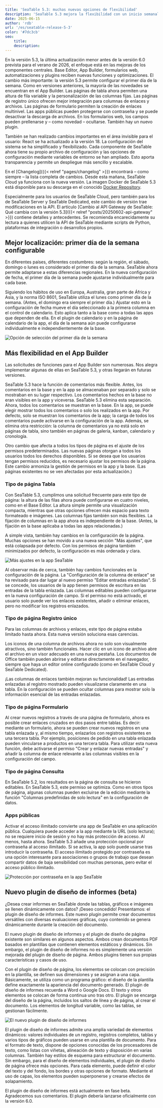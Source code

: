 ```yaml
---
title: 'SeaTable 5.3: muchas nuevas opciones de flexibilidad'
description: 'SeaTable 5.3 mejora la flexibilidad con un inicio semanal configurable, funciones ampliadas en el App Builder y un nuevo plugin de diseño de informes (beta) para documentos dinámicos. También hay una mejor gestión de los comentarios, autorizaciones más precisas y una mejor integración de las columnas de archivos y enlaces. La configuración del sistema es ahora más sencilla y las aplicaciones públicas pueden protegerse con contraseña.'
date: 2025-06-15
author: 'rdb'
url: '/es/seatable-release-5-3'
color: '#7dc3cb'
seo:
    title:
    description:
---
```


En la versión 5.3, la última actualización menor antes de la versión 6.0 prevista para el verano de 2026, el enfoque está en las mejoras de los componentes centrales. Base Editor, App Builder, formularios web, automatizaciones y plugins reciben nuevas funciones y optimizaciones. El cambio más importante: la versión 5.3 permite configurar el primer día de la semana. Como en versiones anteriores, la mayoría de las novedades se encuentran en el App Builder. Las páginas de tabla ahora permiten una altura de fila variable y la personalización de las columnas fijas. Las páginas de registro único ofrecen mejor integración para columnas de enlaces y archivos. Las páginas de formulario permiten la creación de enlaces multinivel. Las apps públicas pueden protegerse con contraseña y se puede desactivar la descarga de archivos. En los formularios web, los campos pueden prellenarse y – como novedad – ocultarse. También hay un nuevo plugin.

También se han realizado cambios importantes en el área invisible para el usuario: React se ha actualizado a la versión 18. La configuración del sistema se ha simplificado y flexibilizado. Cada componente de SeaTable ahora tiene su propio archivo de configuración y las opciones de configuración mediante variables de entorno se han ampliado. Esto aporta transparencia y permite un despliegue más sencillo y escalable.

En el [Changelog]({{< relref "pages/changelog" >}}) encontrará – como siempre – la lista completa de cambios. Desde esta mañana, SeaTable Cloud ya funciona con la nueva versión. La imagen Docker de SeaTable 5.3 está disponible para su descarga en el conocido [Docker Repository](https://hub.docker.com/r/seatable/seatable-enterprise).

Especialmente para los usuarios de SeaTable Cloud, pero también para los de SeaTable Server y SeaTable Dedicated, este cambio de versión trae modificaciones en la API. El artículo [Cambio al API Gateway de SeaTable: Qué cambia con la versión 5.3]({{< relref "posts/20250602-api-gateway" >}}) contiene detalles y antecedentes. Se recomienda encarecidamente su lectura a quienes utilicen la API de SeaTable mediante scripts de Python, plataformas de integración o desarrollos propios.

## Mejor localización: primer día de la semana configurable

En diferentes países, diferentes costumbres: según la región, el sábado, domingo o lunes es considerado el primer día de la semana. SeaTable ahora permite adaptarse a estas diferencias regionales. En la nueva configuración de fecha, el primer día de la semana puede ajustarse individualmente para cada base.

Siguiendo los hábitos de uso en Europa, Australia, gran parte de África y Asia, y la norma ISO 8601, SeaTable utiliza el lunes como primer día de la semana. (Antes, el domingo era siempre el primer día.) Ajustar esto en la configuración de fecha mueve el día seleccionado a la primera columna en el control de calendario. Esto aplica tanto a la base como a todas las apps que dependen de ella. En el plugin de calendario y en la página de calendario de la app, el día de la semana aún puede configurarse individualmente e independientemente de la base.

![Opción de selección del primer día de la semana](Date_Settings_EN.png)

## Más flexibilidad en el App Builder

Las solicitudes de funciones para el App Builder son numerosas. Nos alegra implementar algunas de ellas en SeaTable 5.3, y otras llegarán en futuras versiones.

SeaTable 5.3 hace la función de comentarios más flexible. Antes, los comentarios en la base y en la app se almacenaban por separado y solo se mostraban en su lugar respectivo. Los comentarios hechos en la base no eran visibles en la app y viceversa. SeaTable 5.3 elimina esta separación. Ahora, todos los comentarios se muestran en la base. En la app, se puede elegir mostrar todos los comentarios o solo los realizados en la app. Por defecto, solo se muestran los comentarios de la app; la carga de todos los comentarios puede activarse en la configuración de la app. Además, se elimina otra restricción: la columna de comentarios ya no está solo en páginas de tabla, sino también en páginas de galería, kanban, calendario y cronología.

Otro cambio que afecta a todos los tipos de página es el ajuste de los permisos predeterminados. Las nuevas páginas otorgan a todos los usuarios todos los derechos disponibles. Si se desea que los usuarios tengan permisos reducidos, es necesario ajustar los permisos de la página. Este cambio armoniza la gestión de permisos en la app y la base. (Las páginas existentes no se ven afectadas por esta actualización.)

### Tipo de página Tabla

Con SeaTable 5.3, cumplimos una solicitud frecuente para este tipo de página: la altura de las filas ahora puede configurarse en cuatro niveles, como en el Base Editor. La altura simple permite una visualización compacta, mientras que otras opciones ofrecen más espacio para texto formateado e imágenes. Las columnas fijas también son más flexibles. La fijación de columnas en la app ahora es independiente de la base. (Antes, la fijación en la base aplicaba a todas las apps relacionadas.)

A simple vista, también hay cambios en la configuración de la página. Muchas opciones se han movido a una nueva sección "Más ajustes", que está colapsada por defecto. Con los permisos de página también minimizados por defecto, la configuración es más ordenada y clara.

![Más ajustes en la app SeaTable](Link_Column_Settings_EN.png)

Al observar más de cerca, también hay cambios funcionales en la configuración de la página. La "Configuración de la columna de enlace" se ha revisado para dar lugar al nuevo permiso "Editar entradas enlazadas". Si se concede, los usuarios de la app tienen permisos de escritura en las entradas de la tabla enlazada. Las columnas editables pueden configurarse en la nueva configuración de campo. Si el permiso no está activado, el usuario solo puede ver los enlaces existentes, añadir o eliminar enlaces, pero no modificar los registros enlazados.

### Tipo de página Registro único

Para las columnas de archivos y enlaces, este tipo de página estaba limitado hasta ahora. Esta nueva versión soluciona esas carencias.

Los iconos de una columna de archivos ahora no solo son visualmente atractivos, sino también funcionales. Hacer clic en un icono de archivo abre el archivo en un visor adecuado en una nueva pestaña. Los documentos de Office también pueden abrirse y editarse directamente en el navegador, siempre que haya un editor online configurado (como en SeaTable Cloud y SeaTable Dedicated).

¡Las columnas de enlaces también mejoran su funcionalidad! Las entradas enlazadas al registro mostrado pueden visualizarse claramente en una tabla. En la configuración se pueden ocultar columnas para mostrar solo la información esencial de las entradas enlazadas.

### Tipo de página Formulario

Al crear nuevos registros a través de una página de formulario, ahora es posible crear enlaces cruzados en dos pasos entre tablas. Es decir: mediante un formulario, ahora se pueden crear nuevos registros en una tabla enlazada y, al mismo tiempo, enlazarlos con registros existentes en una tercera tabla. Por ejemplo, posiciones de pedido en una tabla enlazada pueden vincularse a productos en una tercera tabla. Para utilizar esta nueva función, debe activarse el permiso "Crear y enlazar nuevas entradas" y añadir la columna de enlace relevante a las columnas visibles en la configuración del campo.

### Tipo de página Consulta

En SeaTable 5.2, los resultados en la página de consulta se hicieron editables. En SeaTable 5.3, este permiso se optimiza. Como en otros tipos de página, algunas columnas pueden excluirse de la edición mediante la función "Columnas predefinidas de solo lectura" en la configuración de datos.

### Apps públicas

Activar el acceso ilimitado convierte una app de SeaTable en una aplicación pública. Cualquiera puede acceder a la app mediante la URL (solo lectura); no se requiere inicio de sesión y no hay más protección de acceso. Al menos, hasta ahora. SeaTable 5.3 añade una protección opcional por contraseña al acceso ilimitado. Si se activa, la app solo puede usarse tras introducir la contraseña. El acceso ilimitado protegido por contraseña es una opción interesante para asociaciones o grupos de trabajo que desean compartir datos de baja sensibilidad con muchas personas, pero evitar el acceso público ilimitado.

![Protección por contraseña en la app SeaTable](App_Password_Protection_EN.png)

## Nuevo plugin de diseño de informes (beta)

¿Desea crear informes en SeaTable donde las tablas, gráficos e imágenes se llenen dinámicamente con datos? ¡Deseo concedido! Presentamos: el plugin de diseño de informes. Este nuevo plugin permite crear documentos versátiles con diversas evaluaciones gráficas, cuyo contenido se genera dinámicamente durante la creación del documento.

El nuevo plugin de diseño de informes y el plugin de diseño de página existente son similares en algunos aspectos. Ambos crean documentos PDF basados en plantillas que contienen elementos estáticos y dinámicos. Sin embargo, el plugin de diseño de informes no es simplemente una versión mejorada del plugin de diseño de página. Ambos plugins tienen sus propias características y casos de uso.

Con el plugin de diseño de página, los elementos se colocan con precisión en la plantilla, se definen sus dimensiones y se asignan a una capa. Básicamente, se utiliza como un programa gráfico: el diseño de la plantilla define exactamente la apariencia del documento generado. El plugin de diseño de informes recuerda a Word o Google Docs. El texto y otros elementos se colocan de forma continua uno tras otro. El plugin se encarga del diseño de la página, incluidos los saltos de línea y de página, al crear el documento. Los elementos de longitud variable, como las tablas, se gestionan fácilmente.

![El nuevo plugin de diseño de informes](Report_Design_Plugin_EN.png)

El plugin de diseño de informes admite una amplia variedad de elementos dinámicos: valores individuales de un registro, registros completos, tablas y varios tipos de gráficos pueden usarse en una plantilla de documento. Para el formato de texto, dispone de opciones conocidas de los procesadores de texto, como listas con viñetas, alineación de texto y disposición en varias columnas. También hay estilos de esquema para estructurar el documento. Sin embargo, para el diseño de elementos individuales, el plugin de diseño de página ofrece más opciones. Para cada elemento, puede definir el color del texto y del fondo, los bordes y otras opciones de formato. Mediante el uso de capas, los elementos pueden superponerse y crearse efectos de solapamiento.

El plugin de diseño de informes está actualmente en fase beta. Agradecemos sus comentarios. El plugin debería lanzarse oficialmente con la versión 6.0.
